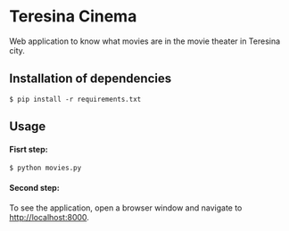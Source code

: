 # Teresina Cinema

Web application to know what movies are in the movie theater in Teresina city.

## Installation of dependencies

```
$ pip install -r requirements.txt
```

## Usage

#### Fisrt step:

```
$ python movies.py
```

#### Second step:

To see the application, open a browser window and navigate to [http://localhost:8000](http://localhost:8000).
